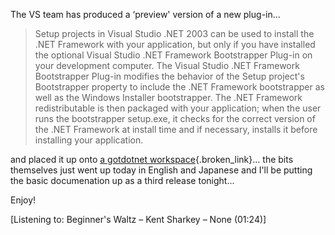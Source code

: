 The VS team has produced a &#8216;preview' version of a new plug-in... 

> Setup projects in Visual Studio .NET 2003 can be used to install the .NET Framework with your application, but only if you have installed the optional Visual Studio .NET Framework Bootstrapper Plug-in on your development computer. The Visual Studio .NET Framework Bootstrapper Plug-in modifies the behavior of the Setup project's Bootstrapper property to include the .NET Framework bootstrapper as well as the Windows Installer bootstrapper. The .NET Framework redistributable is then packaged with your application; when the user runs the bootstrapper setup.exe, it checks for the correct version of the .NET Framework at install time and if necessary, installs it before installing your application. 

and placed it up onto [a gotdotnet workspace](http://www.gotdotnet.com/Community/Workspaces/Workspace.aspx?id=2f8f0a23-f529-4158-8e0a-d187d16f41f1){.broken_link}... the bits themselves just went up today in English and Japanese and I'll be putting the basic documenation up as a third release tonight...

Enjoy!

<div class="media">
  [Listening to: Beginner's Waltz &#8211; Kent Sharkey &#8211; None (01:24)]
</div>